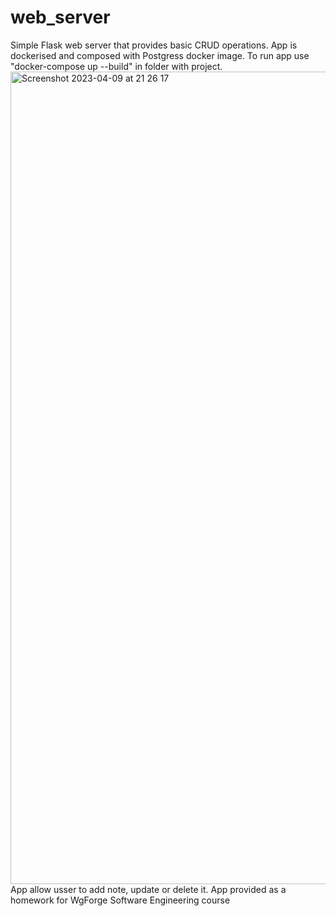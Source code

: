 # web_server
Simple Flask web server that provides basic CRUD operations. App is dockerised and composed with Postgress docker image. To run app use "docker-compose up --build" in folder with project.
<img width="1300" alt="Screenshot 2023-04-09 at 21 26 17" src="https://user-images.githubusercontent.com/99563071/230792716-2c616931-25af-44b2-a81a-4c3101775227.png">
App allow usser to add note, update or delete it. App provided as a homework for WgForge Software Engineering course
